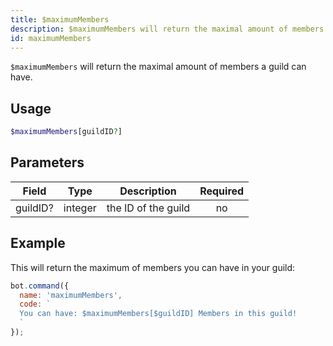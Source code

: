```yaml
---
title: $maximumMembers 
description: $maximumMembers will return the maximal amount of members a guild can have.
id: maximumMembers
---
```


`$maximumMembers` will return the maximal amount of members a guild can have.

## Usage

```php
$maximumMembers[guildID?]
```

## Parameters 


| Field    | Type    | Description         | Required |
| -------- | ------- | ------------------- | :------: |
| guildID? | integer | the ID of the guild |    no    |


## Example

This will return the maximum of members you can have in your guild:

```javascript
bot.command({
  name: 'maximumMembers',
  code: `
  You can have: $maximumMembers[$guildID] Members in this guild!
  `
});
```

